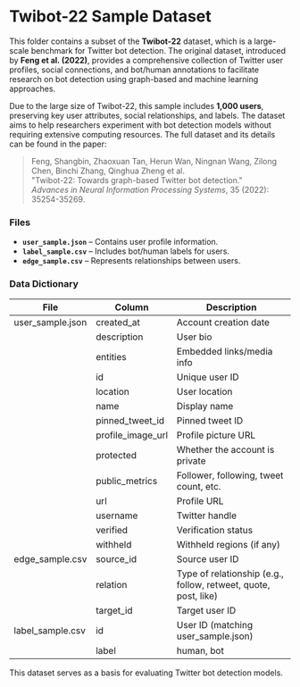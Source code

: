 # Twibot-22 Sample Dataset

This folder contains a subset of the **Twibot-22** dataset, which is a large-scale benchmark for Twitter bot detection. The original dataset, introduced by **Feng et al. (2022)**, provides a comprehensive collection of Twitter user profiles, social connections, and bot/human annotations to facilitate research on bot detection using graph-based and machine learning approaches.

Due to the large size of Twibot-22, this sample includes **1,000 users**, preserving key user attributes, social relationships, and labels. The dataset aims to help researchers experiment with bot detection models without requiring extensive computing resources. The full dataset and its details can be found in the paper:

> Feng, Shangbin, Zhaoxuan Tan, Herun Wan, Ningnan Wang, Zilong Chen, Binchi Zhang, Qinghua Zheng et al.  
> "Twibot-22: Towards graph-based Twitter bot detection."  
> *Advances in Neural Information Processing Systems*, 35 (2022): 35254-35269.

### Files
- **`user_sample.json`** – Contains user profile information.
- **`label_sample.csv`** – Includes bot/human labels for users.
- **`edge_sample.csv`** – Represents relationships between users.

### Data Dictionary

| File               | Column             | Description |
|--------------------|-------------------|-------------|
| user_sample.json  | created_at         | Account creation date |
|                   | description        | User bio |
|                   | entities           | Embedded links/media info |
|                   | id                 | Unique user ID |
|                   | location           | User location |
|                   | name               | Display name |
|                   | pinned_tweet_id    | Pinned tweet ID |
|                   | profile_image_url  | Profile picture URL |
|                   | protected          | Whether the account is private |
|                   | public_metrics     | Follower, following, tweet count, etc. |
|                   | url                | Profile URL |
|                   | username           | Twitter handle |
|                   | verified           | Verification status |
|                   | withheld           | Withheld regions (if any) |
| edge_sample.csv   | source_id          | Source user ID |
|                   | relation           | Type of relationship (e.g., follow, retweet, quote, post, like) |
|                   | target_id          | Target user ID |
| label_sample.csv  | id                 | User ID (matching user_sample.json) |
|                   | label              | human, bot |

This dataset serves as a basis for evaluating Twitter bot detection models. 
